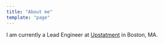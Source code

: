 ```yaml
---
title: "About me"
template: "page"
---
```


I am currently a Lead Engineer at [Upstatment](http://upstatement.com) in Boston, MA.
